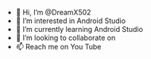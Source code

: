 - 👋 Hi, I’m @DreamX502
- 👀 I’m interested in Android Studio
- 🌱 I’m currently learning Android Studio
- 💞️ I’m looking to collaborate on 
- 📫 Reach me on You Tube

<!---
DreamX502/DreamX502 is a ✨ special ✨ repository because its `README.md` (this file) appears on your GitHub profile.
You can click the Preview link to take a look at your changes.
--->
